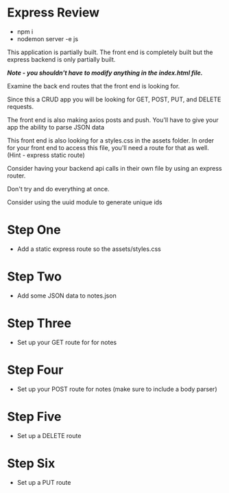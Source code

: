 # Express Review

- npm i
- nodemon server -e js

This application is partially built. The front end is completely built but the express backend is only partially built.

***Note - you shouldn't have to modify anything in the index.html file.***

Examine the back end routes that the front end is looking for.

Since this a CRUD app you will be looking for GET, POST, PUT, and DELETE requests.

The front end is also making axios posts and push. You'll have to give your app the ability to parse JSON data

This front end is also looking for a styles.css in the assets folder. In order for your front end to access this file, you'll need a route for that as well. (Hint - express static route)

Consider having your backend api calls in their own file by using an express router.

Don't try and do everything at once.

Consider using the uuid module to generate unique ids

# Step One

- Add a static express route so the assets/styles.css

# Step Two

- Add some JSON data to notes.json

# Step Three

- Set up your GET route for for notes

# Step Four

- Set up your POST route for notes (make sure to include a body parser)

# Step Five

- Set up a DELETE route

# Step Six

- Set up a PUT route


